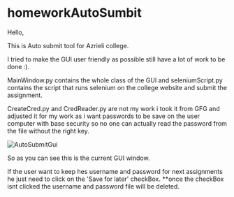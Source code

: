 
# homeworkAutoSumbit

Hello,

This is Auto submit tool for Azrieli college.

I tried to make the GUI user friendly as possible still have a lot of work to be done :).

MainWindow.py contains the whole class of the GUI and seleniumScript.py contains the script that runs selenium on the college website and submit the assignment.

CreateCred.py and CredReader.py are not my work i took it from GFG and adjusted it for my work as i want passwords to be save on the user computer with base security so no one can actually read the password from the file without the right key.

![‏‏AutoSubmitGui](https://user-images.githubusercontent.com/59573087/120122688-f1342d00-c1b2-11eb-8bed-0ffc71503632.PNG)

So as you can see this is the current GUI window.

If the user want to keep hes username and password for next assignments he just need to click on the 'Save for later' checkBox.
**once the checkBox isnt clicked the username and password file will be deleted.
